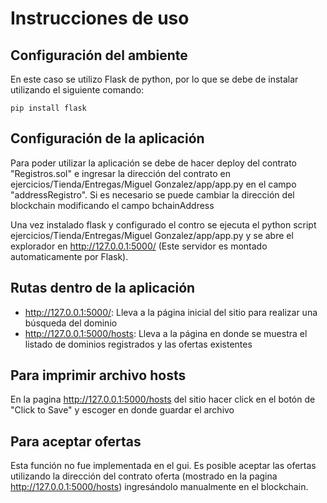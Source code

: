 # Instrucciones de uso

## Configuración del ambiente
En este caso se utilizo Flask de python, por lo que se debe de instalar utilizando el siguiente comando:
```
pip install flask
```

## Configuración de la aplicación
Para poder utilizar la aplicación se debe de hacer deploy del contrato "Registros.sol" e ingresar la dirección del contrato en ejercicios/Tienda/Entregas/Miguel Gonzalez/app/app.py en el campo "addressRegistro". Si es necesario se puede cambiar la dirección del blockchain modificando el campo bchainAddress

Una vez instalado flask y configurado el contro se ejecuta el python script ejercicios/Tienda/Entregas/Miguel Gonzalez/app/app.py y se abre el explorador en http://127.0.0.1:5000/ (Este servidor es montado automaticamente por Flask).

## Rutas dentro de la aplicación
* http://127.0.0.1:5000/: Lleva a la página inicial del sitio para realizar una búsqueda del dominio
* http://127.0.0.1:5000/hosts: Lleva a la página en donde se muestra el listado de dominios registrados y las ofertas existentes

## Para imprimir archivo hosts
En la pagina http://127.0.0.1:5000/hosts del sitio hacer click en el botón de "Click to Save" y escoger en donde guardar el archivo

## Para aceptar ofertas
Esta función no fue implementada en el gui. Es posible aceptar las ofertas utilizando la dirección del contrato oferta (mostrado en la pagina http://127.0.0.1:5000/hosts) ingresándolo manualmente en el blockchain.
